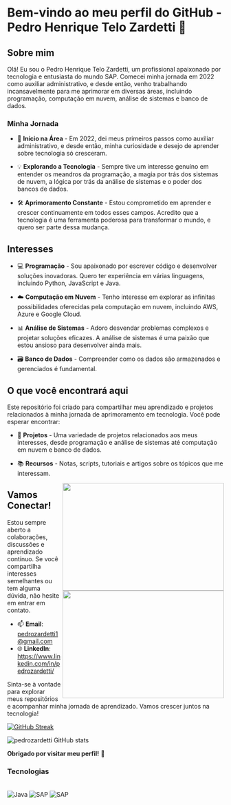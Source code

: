 # Bem-vindo ao meu perfil do GitHub - Pedro Henrique Telo Zardetti 🚀

## Sobre mim

Olá! Eu sou o Pedro Henrique Telo Zardetti, um profissional apaixonado por tecnologia e entusiasta do mundo SAP. Comecei minha jornada em 2022 como auxiliar administrativo, e desde então, venho trabalhando incansavelmente para me aprimorar em diversas áreas, incluindo programação, computação em nuvem, análise de sistemas e banco de dados.

### Minha Jornada

- 🌱 **Início na Área** - Em 2022, dei meus primeiros passos como auxiliar administrativo, e desde então, minha curiosidade e desejo de aprender sobre tecnologia só cresceram.

- 💡 **Explorando a Tecnologia** - Sempre tive um interesse genuíno em entender os meandros da programação, a magia por trás dos sistemas de nuvem, a lógica por trás da análise de sistemas e o poder dos bancos de dados.

- 🛠️ **Aprimoramento Constante** - Estou comprometido em aprender e crescer continuamente em todos esses campos. Acredito que a tecnologia é uma ferramenta poderosa para transformar o mundo, e quero ser parte dessa mudança.

## Interesses

- 💻 **Programação** - Sou apaixonado por escrever código e desenvolver soluções inovadoras. Quero ter experiência em várias linguagens, incluindo Python, JavaScript e Java.

- ☁️ **Computação em Nuvem** - Tenho interesse em explorar as infinitas possibilidades oferecidas pela computação em nuvem, incluindo AWS, Azure e Google Cloud.

- 📊 **Análise de Sistemas** - Adoro desvendar problemas complexos e projetar soluções eficazes. A análise de sistemas é uma paixão que estou ansioso para desenvolver ainda mais.

- 🗃️ **Banco de Dados** - Compreender como os dados são armazenados e gerenciados é fundamental.

## O que você encontrará aqui

Este repositório foi criado para compartilhar meu aprendizado e projetos relacionados à minha jornada de aprimoramento em tecnologia. Você pode esperar encontrar:

- 💼 **Projetos** - Uma variedade de projetos relacionados aos meus interesses, desde programação e análise de sistemas até computação em nuvem e banco de dados.

- 📚 **Recursos** - Notas, scripts, tutoriais e artigos sobre os tópicos que me interessam.

  <img align="right" height="250" width="375" alt="" src="https://raw.githubusercontent.com/iampavangandhi/iampavangandhi/master/gifs/coder.gif" />

## Vamos Conectar!


<img align="right" height="250" width="375" alt="" src="https://raw.githubusercontent.com/iampavangandhi/iampavangandhi/master/gifs/coder.gif" />

Estou sempre aberto a colaborações, discussões e aprendizado contínuo. Se você compartilha interesses semelhantes ou tem alguma dúvida, não hesite em entrar em contato.

- 📫 **Email**: pedrozardetti1@gmail.com
- 🌐 **LinkedIn**: https://www.linkedin.com/in/pedrozardetti/

Sinta-se à vontade para explorar meus repositórios e acompanhar minha jornada de aprendizado. Vamos crescer juntos na tecnologia!

[![GitHub Streak](https://github-readme-streak-stats.herokuapp.com?user=pedrozardetti&theme=dracula&date_format=j%20M%5B%20Y%5D)](https://git.io/streak-stats)

![pedrozardetti GitHub stats](https://github-readme-stats.vercel.app/api?username=pedrozardetti&show_icons=true&theme=cobalt)

**Obrigado por visitar meu perfil!** 🙌

### Tecnologias
<div style ="display: inline_block"><br/>
<img align = "center" alt = "Java" src="https://img.shields.io/badge/Java-ED8B00?style=for-the-badge&logo=openjdk&logoColor=white">
<img align = "center" alt = "SAP" src="https://img.shields.io/badge/SAP-0FAAFF?style=for-the-badge&logo=sap&logoColor=white">
<img align = "center" alt = "SAP" src="https://img.shields.io/badge/Appian-2322F0.svg?style=for-the-badge&logo=Appian&logoColor=white">
</div>
